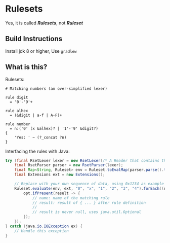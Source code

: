 # Rulesets

Yes, it is called _**Rulesets**_, not _**Ruleset**_

## Build Instructions

Install jdk 8 or higher, Use `gradlew`

## What is this?

Rulesets:

```
# Matching numbers (an over-simplified lexer)

rule digit
  = '0'-'9'+

rule alhex
  = (&digit | a-f | A-F)+

rule number
  = n:('0' (x &alhex)? | '1'-'9' &digit?)
{
    'Yes: ' ~ (?_concat ?n)
}
```

Interfacing the rules with Java:

```java
try (final RsetLexer lexer = new RsetLexer(/* A Reader that contains the above code */)) {
    final RsetParser parser = new RsetParser(lexer);
    final Map<String, Ruleset> env = Ruleset.toEvalMap(parser.parse().toRulesetStream());
    final Extensions ext = new Extensions();

    // Replace with your own sequence of data, using 0x1234 as example
    Ruleset.evaluate(env, ext, "0", "x", "1", "2", "3", "4").forEach((name, opt) -> {
        opt.ifPresent(result -> {
            // name: name of the matching rule
            // result: result of { ... } after rule definition
            //
            // result is never null, uses java.util.Optional
        });
    });
} catch (java.io.IOException ex) {
    // Handle this exception
}
```
